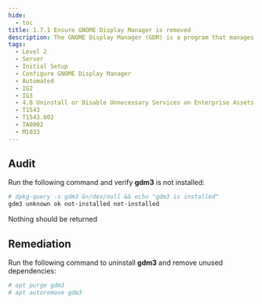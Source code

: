 ```yaml
---
hide:
  - toc
title: 1.7.1 Ensure GNOME Display Manager is removed
description: The GNOME Display Manager (GDM) is a program that manages graphical display servers and handles graphical user logins.
tags:
  - Level 2
  - Server
  - Initial Setup
  - Configure GNOME Display Manager
  - Automated
  - IG2
  - IG3
  - 4.8 Uninstall or Disable Unnecessary Services on Enterprise Assets and Software
  - T1543
  - T1543.002
  - TA0002
  - M1033
---
```


## Audit
Run the following command and verify **gdm3** is not installed:
```bash
# dpkg-query -s gdm3 &>/dev/null && echo "gdm3 is installed"
gdm3 unknown ok not-installed not-installed
```
Nothing should be returned

## Remediation
Run the following command to uninstall **gdm3** and remove unused dependencies:
```bash
# apt purge gdm3
# apt autoremove gdm3
```
